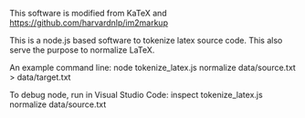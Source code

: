 This software is modified from KaTeX and https://github.com/harvardnlp/im2markup

This is a node.js based software to tokenize latex source code. This also serve the purpose to normalize LaTeX.

An example command line:
node tokenize_latex.js normalize data/source.txt > data/target.txt

To debug node, run in Visual Studio Code:
inspect tokenize_latex.js normalize data/source.txt